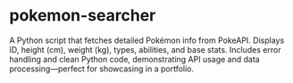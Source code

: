 # pokemon-searcher
A Python script that fetches detailed Pokémon info from PokeAPI. Displays ID, height (cm), weight (kg), types, abilities, and base stats. Includes error handling and clean Python code, demonstrating API usage and data processing—perfect for showcasing in a portfolio.
